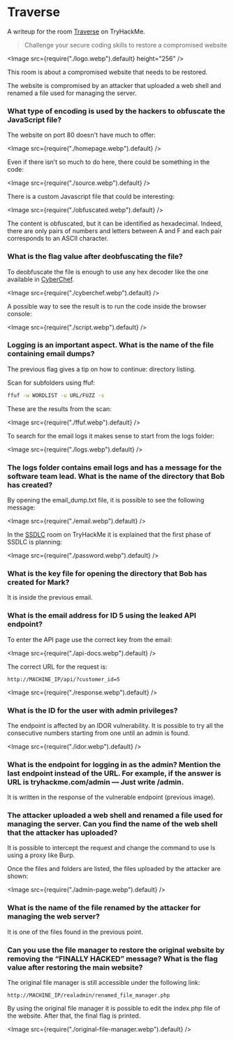 # Traverse

A writeup for the room [Traverse](https://tryhackme.com/r/room/traverse) on TryHackMe.

> Challenge your secure coding skills to restore a compromised website

<Image src={require("./logo.webp").default} height="256" />

This room is about a compromised website that needs to be restored.

The website is compromised by an attacker that uploaded a web shell and renamed a file used for managing the server.

### What type of encoding is used by the hackers to obfuscate the JavaScript file?

The website on port 80 doesn't have much to offer:

<Image src={require("./homepage.webp").default} />

Even if there isn’t so much to do here, there could be something in the code:

<Image src={require("./source.webp").default} />

There is a custom Javascript file that could be interesting:

<Image src={require("./obfuscated.webp").default} />

The content is obfuscated, but it can be identified as hexadecimal. Indeed, there are only pairs of numbers and letters between A and F and each pair corresponds to an ASCII character.

### What is the flag value after deobfuscating the file?

To deobfuscate the file is enough to use any hex decoder like the one available in [CyberChef](https://gchq.github.io/CyberChef/).

<Image src={require("./cyberchef.webp").default} />

A possible way to see the result is to run the code inside the browser console:

<Image src={require("./script.webp").default} />

### Logging is an important aspect. What is the name of the file containing email dumps?

The previous flag gives a tip on how to continue: directory listing.

Scan for subfolders using ffuf:

```sh
ffuf -w WORDLIST -u URL/FUZZ -s
```

These are the results from the scan:

<Image src={require("./ffuf.webp").default} />

To search for the email logs it makes sense to start from the logs folder:

<Image src={require("./logs.webp").default} />

### The logs folder contains email logs and has a message for the software team lead. What is the name of the directory that Bob has created?

By opening the email_dump.txt file, it is possible to see the following message:

<Image src={require("./email.webp").default} />

In the [SSDLC](https://https://tryhackme.com/r/room/securesdlc) room on TryHackMe it is explained that the first phase of SSDLC is planning:

<Image src={require("./password.webp").default} />

### What is the key file for opening the directory that Bob has created for Mark?

It is inside the previous email.

### What is the email address for ID 5 using the leaked API endpoint?

To enter the API page use the correct key from the email:

<Image src={require("./api-docs.webp").default} />

The correct URL for the request is:

```
http://MACHINE_IP/api/?customer_id=5
```

<Image src={require("./response.webp").default} />

### What is the ID for the user with admin privileges?

The endpoint is affected by an IDOR vulnerability. It is possible to try all the consecutive numbers starting from one until an admin is found.

<Image src={require("./idor.webp").default} />

### What is the endpoint for logging in as the admin? Mention the last endpoint instead of the URL. For example, if the answer is URL is tryhackme.com/admin — Just write /admin.

It is written in the response of the vulnerable endpoint (previous image).

### The attacker uploaded a web shell and renamed a file used for managing the server. Can you find the name of the web shell that the attacker has uploaded?

It is possible to intercept the request and change the command to use ls using a proxy like Burp.

Once the files and folders are listed, the files uploaded by the attacker are shown:

<Image src={require("./admin-page.webp").default} />

### What is the name of the file renamed by the attacker for managing the web server?

It is one of the files found in the previous point.

### Can you use the file manager to restore the original website by removing the “FINALLY HACKED” message? What is the flag value after restoring the main website?

The original file manager is still accessible under the following link:

```
http://MACHINE_IP/realadmin/renamed_file_manager.php
```

By using the original file manager it is possible to edit the index.php file of the website. After that, the final flag is printed.

<Image src={require("./original-file-manager.webp").default} />
